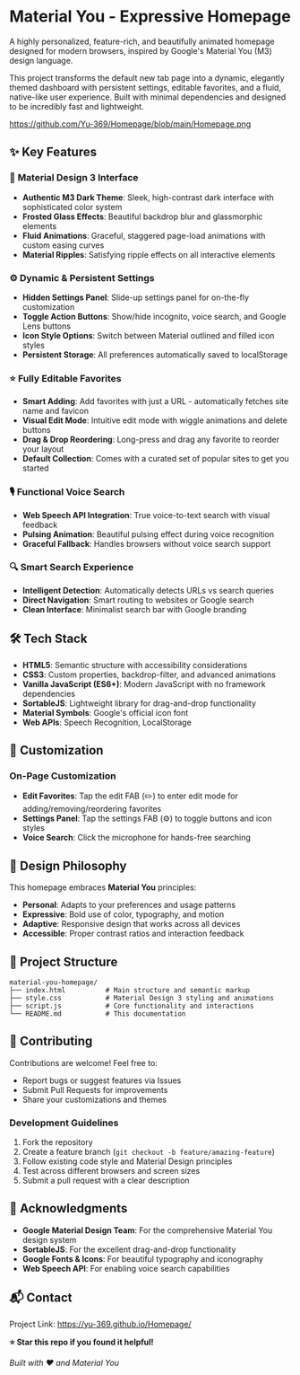 # Material You - Expressive Homepage

A highly personalized, feature-rich, and beautifully animated homepage designed for modern browsers, inspired by Google's Material You (M3) design language.

This project transforms the default new tab page into a dynamic, elegantly themed dashboard with persistent settings, editable favorites, and a fluid, native-like user experience. Built with minimal dependencies and designed to be incredibly fast and lightweight.

https://github.com/Yu-369/Homepage/blob/main/Homepage.png

## ✨ Key Features

### 🎨 **Material Design 3 Interface**
- **Authentic M3 Dark Theme**: Sleek, high-contrast dark interface with sophisticated color system
- **Frosted Glass Effects**: Beautiful backdrop blur and glassmorphic elements
- **Fluid Animations**: Graceful, staggered page-load animations with custom easing curves
- **Material Ripples**: Satisfying ripple effects on all interactive elements

### ⚙️ **Dynamic & Persistent Settings**
- **Hidden Settings Panel**: Slide-up settings panel for on-the-fly customization
- **Toggle Action Buttons**: Show/hide incognito, voice search, and Google Lens buttons
- **Icon Style Options**: Switch between Material outlined and filled icon styles
- **Persistent Storage**: All preferences automatically saved to localStorage

### ⭐ **Fully Editable Favorites**
- **Smart Adding**: Add favorites with just a URL - automatically fetches site name and favicon
- **Visual Edit Mode**: Intuitive edit mode with wiggle animations and delete buttons
- **Drag & Drop Reordering**: Long-press and drag any favorite to reorder your layout
- **Default Collection**: Comes with a curated set of popular sites to get you started

### 🎙️ **Functional Voice Search**
- **Web Speech API Integration**: True voice-to-text search with visual feedback
- **Pulsing Animation**: Beautiful pulsing effect during voice recognition
- **Graceful Fallback**: Handles browsers without voice search support

### 🔍 **Smart Search Experience**
- **Intelligent Detection**: Automatically detects URLs vs search queries
- **Direct Navigation**: Smart routing to websites or Google search
- **Clean Interface**: Minimalist search bar with Google branding

## 🛠️ Tech Stack

- **HTML5**: Semantic structure with accessibility considerations
- **CSS3**: Custom properties, backdrop-filter, and advanced animations
- **Vanilla JavaScript (ES6+)**: Modern JavaScript with no framework dependencies
- **SortableJS**: Lightweight library for drag-and-drop functionality
- **Material Symbols**: Google's official icon font
- **Web APIs**: Speech Recognition, LocalStorage

## 🎨 Customization

### On-Page Customization
- **Edit Favorites**: Tap the edit FAB (✏️) to enter edit mode for adding/removing/reordering favorites
- **Settings Panel**: Tap the settings FAB (⚙️) to toggle buttons and icon styles
- **Voice Search**: Click the microphone for hands-free searching

## 🎯 Design Philosophy

This homepage embraces **Material You** principles:

- **Personal**: Adapts to your preferences and usage patterns
- **Expressive**: Bold use of color, typography, and motion
- **Adaptive**: Responsive design that works across all devices
- **Accessible**: Proper contrast ratios and interaction feedback

## 🔧 Project Structure

```
material-you-homepage/
├── index.html          # Main structure and semantic markup
├── style.css           # Material Design 3 styling and animations  
├── script.js           # Core functionality and interactions
└── README.md           # This documentation
```

## 🤝 Contributing

Contributions are welcome! Feel free to:

- Report bugs or suggest features via Issues
- Submit Pull Requests for improvements
- Share your customizations and themes

### Development Guidelines
1. Fork the repository
2. Create a feature branch (`git checkout -b feature/amazing-feature`)
3. Follow existing code style and Material Design principles
4. Test across different browsers and screen sizes
5. Submit a pull request with a clear description


## 🙏 Acknowledgments

- **Google Material Design Team**: For the comprehensive Material You design system
- **SortableJS**: For the excellent drag-and-drop functionality
- **Google Fonts & Icons**: For beautiful typography and iconography
- **Web Speech API**: For enabling voice search capabilities

## 📬 Contact

Project Link: https://yu-369.github.io/Homepage/

**⭐ Star this repo if you found it helpful!**

*Built with ❤️ and Material You*
